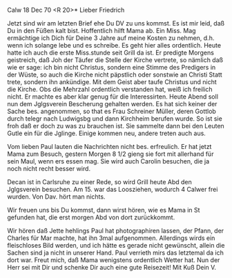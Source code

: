  Calw 18 Dec 70
 <R 20>*
Lieber Friedrich

Jetzt sind wir am letzten Brief ehe Du DV zu uns kommst. Es ist mir leid, daß Du in den Füßen kalt bist. Hoffentlich hilft Mama ab. Ein Miss. Mag ermächtige ich Dich für Deine 3 Jahre auf meine Kosten zu nehmen, d.h. wenn ich solange lebe und es schreibe. Es geht hier alles ordentlich. Heute hatte ich auch die erste Miss.stunde seit Grill da ist. Er predigte Morgens geistreich, daß Joh der Täufer die Stelle der Kirche vertrete, so nämlich daß wie er sage: ich bin nicht Christus, sondern eine Stimme des Predigers in der Wüste, so auch die Kirche nicht päpstlich oder sonstwie an Christi Statt trete, sondern ihn ankündige. Mit dem Geist aber taufe Christus und nicht die Kirche. Obs die Mehrzahl ordentlich verstanden hat, weiß ich freilich nicht. Er machte es aber klar genug für die Interessirten. 
Heute Abend soll nun dem Jglgsverein Bescherung gehalten werden. Es hat sich keiner der Sache bes. angenommen, so that es Frau Schreiner Müller, deren Gottlob durch telegr nach Ludwigsbg und dann Kirchheim berufen wurde. So ist sie froh daß er doch zu was zu brauchen ist. Sie sammelte dann bei den Leuten Gutle ein für die Jglinge. Einige kommen neu, andere treten auch aus.

Vom lieben Paul lauten die Nachrichten nicht bes. erfreulich. Er hat jetzt Mama zum Besuch, gestern Morgen 8 1/2 gieng sie fort mit allerhand für sein Maul, wenn ers essen mag. Sie wird auch Carolin besuchen, die ja noch nicht recht besser wird.

Decan ist in Carlsruhe zu einer Rede, so wird Grill heute Abd den Jglgsverein besuchen. Am 15. war das Loosziehen, wodurch 4 Calwer frei wurden. Von Dav. hört man nichts.

Wir freuen uns bis Du kommst, dann wirst hören, wie es Mama in St gefunden hat, die erst morgen Abd von dort zurückkommt.

Wir hören daß Jette hehlings Paul hat photographiren lassen, der Pfann, der Charles für Mar machte, hat ihn 3mal aufgenommen. Allerdings wirds ein fleischloses Bild werden, und ich hätte es gerade nicht gewünscht, allein die Sachen sind ja nicht in unserer Hand. Paul verrieth mirs das letztemal da ich dort war. Freut mich, daß Mama wenigstens ordentlich Wetter hat. 
Nun der Herr sei mit Dir und schenke Dir auch eine gute Reisezeit!  Mit Kuß
 Dein V.
